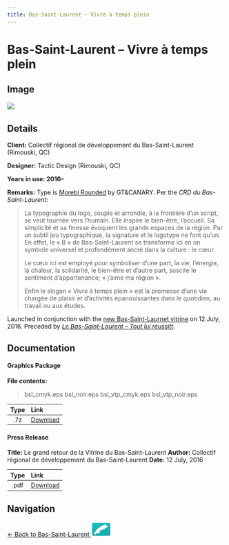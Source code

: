 ```yaml
---
title: Bas-Saint-Laurent – Vivre à temps plein
---
```


# Bas-Saint-Laurent – Vivre à temps plein

## Image

<img src="https://f001.backblazeb2.com/b2api/v1/b2_download_file_by_id?fileId=4_z28c49eac21252eda5eb50012_f100fd328b9cafc11_d20181014_m004722_c001_v0001093_t0036" class="focus-image">

## Details

**Client:** Collectif régional de développement du Bas-Saint-Laurent (Rimouski, QC)

**Designer:** Tactic Design (Rimouski, QC)

**Years in use: 2016–**

**Remarks:** Type is [Morebi Rounded](http://gtandcanary.com/fonts/morebi-rounded/) by GT&CANARY. Per the *CRD du Bas-Saint-Laurent*:

>La typographie du logo, souple et arrondie, à la frontière d’un script, se veut tournée vers l’humain. Elle inspire le bien-être, l’accueil. Sa simplicité et sa finesse évoquent les grands espaces de la région. Par un subtil jeu typographique, la signature et le logotype ne font qu’un. En effet, le « B » de Bas-Saint-Laurent se transforme ici en un symbole universel et profondément ancré dans la culture : le cœur.
>
>Le cœur ici est employé pour symboliser d’une part, la vie, l’énergie, la chaleur, la solidarité, le bien-être et d’autre part, suscite le sentiment d’appartenance; « j’aime ma région ».
>
>Enfin le slogan « Vivre à temps plein » est la promesse d’une vie chargée de plaisir et d’activités épanouissantes dans le quotidien, au travail ou aux études.

Launched in conjunction with the [new Bas-Saint-Laurnet vitrine](http://www.bas-saint-laurent.org/) on 12 July, 2016. Preceded by [*Le Bas-Saint-Laurent – Tout lui réussitt*](TLR.html).

## Documentation

#### Graphics Package

**File contents:**
> bsl_cmyk.eps
> bsl_noir.eps
> bsl_vtp_cmyk.eps
> bsl_vtp_noir.eps

| Type | Link |
| :---: | :--- |
| .7z | [Download](https://f001.backblazeb2.com/file/nation-branding-now/NA/CA/QC/01/bsl_vtp.7z) |

#### Press Release
**Title:** Le grand retour de la Vitrine du Bas-Saint-Laurent
**Author:** Collectif régional de développement du Bas-Saint-Laurent
**Date:** 12 July, 2016

| Type | Link |
| :---: | :--- |
| .pdf | [Download](https://f001.backblazeb2.com/file/nation-branding-now/NA/CA/QC/01/COMMUNIQUE%CC%81+DE+PRESSE_VF_11+juillet+2016.pdf) |

## Navigation

[← Back to Bas-Saint-Laurent <img src="../../../../images/FlagKit/NA/CA/QC/01/01@2x.png" class="flagkit">](../01.html)